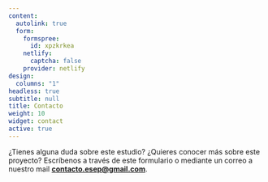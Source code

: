 ```yaml
---
content:
  autolink: true
  form:
    formspree:
      id: xpzkrkea
    netlify:
      captcha: false
    provider: netlify
design:
  columns: "1"
headless: true
subtitle: null
title: Contacto
weight: 10
widget: contact
active: true
---
```


¿Tienes alguna duda sobre este estudio? ¿Quieres conocer más sobre este proyecto? Escríbenos a través de este formulario o mediante un correo a nuestro mail **contacto.esep@gmail.com**.
